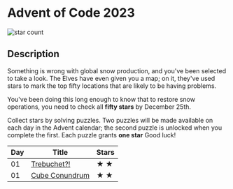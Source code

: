 # Advent of Code 2023

![star count](https://img.shields.io/endpoint?url=https%3A%2F%2Fraw.githubusercontent.com%2Fkata-gatame%2Fadvent-of-code%2Fmain%2F2023/stars.json)

## Description

Something is wrong with global snow production, and you've been selected to take a look. The Elves have even given you a map; on it, they've used stars to mark the top fifty locations that are likely to be having problems.

You've been doing this long enough to know that to restore snow operations, you need to check all **fifty stars** by December 25th.

Collect stars by solving puzzles. Two puzzles will be made available on each day in the Advent calendar; the second puzzle is unlocked when you complete the first. Each puzzle grants **one star** Good luck!


| Day | Title                                       | Stars |
|-----|---------------------------------------------|-------|
| 01  | [Trebuchet?!](day-01/)                      | ★ ★  |
| 01  | [Cube Conundrum](day-02/)                   | ★ ★  |